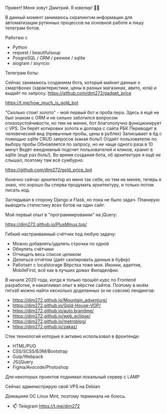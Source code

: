 Привет! Меня зовут Дмитрий. Я ювелир! 🤷‍♂️

В данный момент занимаюсь скрапингом информации для автоматизации рутинных процессов на основной работе и пишу телеграм ботов.

Работаю с 
- Python 
- request / beautifulsoup
- PosgreSQL / ORM / peewee / sqlite
- aiogram / asyncio

Телеграм боты: 

Сейчас занимаюсь созданием бота, который майнит данные о смартфонах (характеристики, цены в разных магазинах, авито, юла) и выдаёт по запросу. 
https://github.com/dim272/gadget_price

https://t.me/how_much_is_gold_bot

"Сколько стоит золото" - мой первый бот и проба пера. Здесь я ещё не был знаком с ORM и не сильно заботился вопросом отказоустойчивости, но тем не менее, бот благополучно функционирует с VPS.
Он берёт котировки золота и доллара с сайта РБК
Переводит в человеческий вид (привычные пробы, цены в рублях)
Записывает в бд с помощью sqlite CRUD запросов (какая боль!)
Отдаёт пользователю по выбору пробы
Обновляется по запросу, но не чаще одного раза в 10 минут
Ведёт ежедневный подсчет пользователей и кликов, хранит в sqlite (ещё раз боль!).
Во время создания бота, об архитектуре я ещё не слышал, поэтому там всё сумбурно.

https://github.com/dim272/gold_price_bot

Конечно сейчас архитектор из меня так себе, но тем не менее, теперь я знаю, что хорошо бы сперва продумать архитектуру, и только потом писать код.

Заглядывал в сторону Django и Flask, но пока не было задач. Планирую выводить статистику всех ботов на один сайт.

Мой первый опыт в "программировании" на jQuery:

https://dim272.github.io/PlusMinus.top/

Гибкий настраиваемый счётчик под любую задачу:
- Можно добавлять/удалять строчки по одной
- Обнулять счётчики
- Отчищать весь список целиком
- Делиться отчётом (даёт скопировать данные в буфер)
- Работает с localstorage
Вёрстка тоже моя. Иконки, адаптив, MobileFirst, всё как в лучших домах Филаделфии.

В начале 2020 года, когда я только прошёл курс по Frontend разработке, я накапливал опыт в вёрстке сайтов. Поэтому в моём гитхаб можно найти несколько доделанных (и не совсем) лендингов:
- https://dim272.github.io/Mountain_adventure/
- https://dim272.github.io/Gold-House-VOP/
- https://dim272.github.io/auto.brandme/
- https://dim272.github.io/web_eclipse/
- https://dim272.github.io/metroblog/
- https://dim272.github.io/zakaz/

Стек технологий которые я активно использовал в фронтенде:
- HTML/PUG
- CSS/SCSS/БЭМ/Bootstrap
- Gulp/Webpack
- JS/jQuery
- Figma/Avocode/Photoshop

Для некоторых проектов поднимал локальный сервер с LAMP

Сейчас администрирую свой VPS на Debian

Домашняя ОС Linux Mint, поэтому терминала не боюсь.

- 📫 Telegram https://t.me/dim272

<!---
dim272/dim272 is a ✨ special ✨ repository because its `README.md` (this file) appears on your GitHub profile.
You can click the Preview link to take a look at your changes.
--->
